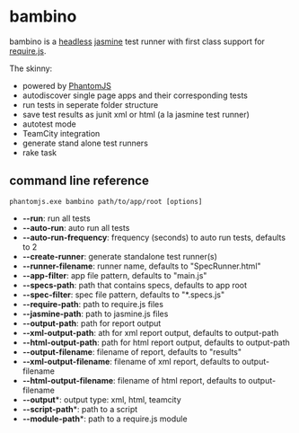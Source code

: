 # bambino

bambino is a [headless](http://phantomjs.org) [jasmine](https://github.com/pivotal/jasmine) test runner with first class support for [require.js](http://github.com/jrburke/requirejs).

The skinny:

* powered by [PhantomJS](http://phantomjs.org)
* autodiscover single page apps and their corresponding tests
* run tests in seperate folder structure
* save test results as junit xml or html (a la jasmine test runner)
* autotest mode
* TeamCity integration
* generate stand alone test runners
* rake task

## command line reference

    phantomjs.exe bambino path/to/app/root [options]
    
* **--run**: run all tests
* **--auto-run**: auto run all tests
* **--auto-run-frequency**: frequency (seconds) to auto run tests, defaults to 2
* **--create-runner**: generate standalone test runner(s)
* **--runner-filename**: runner name, defaults to "SpecRunner.html"
* **--app-filter**: app file pattern, defaults to "main.js"
* **--specs-path**: path that contains specs, defaults to app root
* **--spec-filter**: spec file pattern, defaults to "*.specs.js"
* **--require-path**: path to require.js files
* **--jasmine-path**: path to jasmine.js files
* **--output-path**: path for report output
* **--xml-output-path**: ath for xml report output, defaults to output-path
* **--html-output-path**: path for html report output, defaults to output-path
* **--output-filename**: filename of report, defaults to "results"
* **--xml-output-filename**: filename of xml report, defaults to output-filename
* **--html-output-filename**: filename of html report, defaults to output-filename
* **--output***: output type: xml, html, teamcity
* **--script-path***: path to a script
* **--module-path***: path to a require.js module